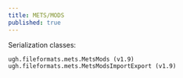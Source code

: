 ```yaml
---
title: METS/MODS
published: true
---
```


Serialization classes:

```text
ugh.fileformats.mets.MetsMods (v1.9) 
ugh.fileformats.mets.MetsModsImportExport (v1.9)
```


